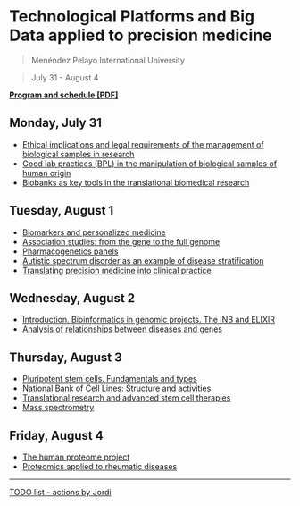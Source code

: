 # Technological Platforms and Big Data applied to precision medicine

> Menéndez Pelayo International University

> July 31 - August 4


**[Program and schedule [PDF]](http://www.uimp.es/uxxiconsultas/ficheros/8/41429Definitivo.2.63HG.pdf)**

## Monday, July 31
- [Ethical implications and legal requirements of the management of biological samples in research](01_ethical_implications.md)
- [Good lab practices (BPL) in the manipulation of biological samples of human origin](02_good_lab_practices.md)
- [Biobanks as key tools in the translational biomedical research](03_translational_biobanks.md)

## Tuesday, August 1
- [Biomarkers and personalized medicine](04_biomarkers.md)
- [Association studies: from the gene to the full genome](05_association_studies.md)
- [Pharmacogenetics panels](06_pharmacogenetics_panels.md)
- [Autistic spectrum disorder as an example of disease stratification](07_autistic.md)
- [Translating precision medicine into clinical practice](08_translating_precision.md)

## Wednesday, August 2
- [Introduction. Bioinformatics in genomic projects. The INB and ELIXIR](09_bioinfromatics_projects.md)
- [Analysis of relationships between diseases and genes](11_disease_genes.md)

## Thursday, August 3
- [Pluripotent stem cells. Fundamentals and types](12_stem_cells.md)
- [National Bank of Cell Lines: Structure and activities](13_cell_lines.md)
- [Translational research and advanced stem cell therapies](14_translational_research.md)
- [Mass spectrometry](16_mass_spectrometry.md)

## Friday, August 4
- [The human proteome project](17_human_proteome.md)
- [Proteomics applied to rheumatic diseases](18_rheumatic_diseases.md)

----

[TODO list - actions by Jordi](99_todo.md)
